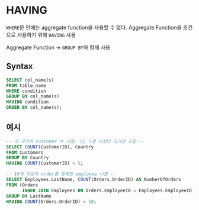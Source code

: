 # HAVING
`WHERE`문 안에는 aggregate function을 사용할 수 없다. Aggregate Function을 조건으로 사용하기 위해 `HAVING` 사용

Aggregate Function → `GROUP BY`와 함께 사용

## Syntax
```sql
SELECT col_name(s)
FROM table_name
WHERE condition
GROUP BY col_name(s)
HAVING condition
ORDER BY col_name(s);
```

## 예시
```sql
-- 각 국가의 customer 수 나열. 단, 5명 이상인 국가만 포함 --
SELECT COUNT(CustomerID), Country
FROM Customers
GROUP BY Country
HAVING COUNT(CustomerID) > 5;
```

```sql
-- 10개 이상의 order를 등록한 employee 나열 --
SELECT Employees.LastName, COUNT(Orders.OrderID) AS NumberOfOrders
FROM (Orders
      INNER JOIN Employees ON Orders.EmployeeID = Employees.EmployeeID)
GROUP BY LastName
HAVING COUNT(Orders.OrderID) > 10;
```

